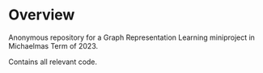 # Overview

Anonymous repository for a Graph Representation Learning miniproject in Michaelmas Term of 2023.

Contains all relevant code.
